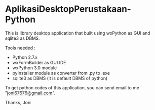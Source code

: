 # AplikasiDesktopPerustakaan-Python
This is library desktop application that built using wxPython as GUI and sqlite3 as DBMS.

Tools needed :
- Python 2.7.x
- wxFormBuilder as GUI IDE
- wxPython 3.0 module
- pyInstaller module as converter from .py to .exe
- sqlite3 as DBMS (it is default DBMS of python)

To get python codes of this application, you can send email to me "joni67676@gmail.com".

Thanks,
 Joni

